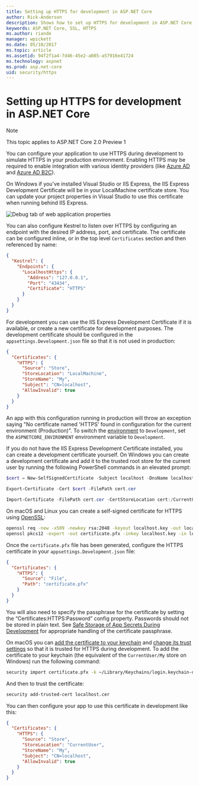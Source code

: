 ```yaml
---
title: Setting up HTTPS for development in ASP.NET Core
author: Rick-Anderson
description: Shows how to set up HTTPS for development in ASP.NET Core 2.0.
keywords: ASP.NET Core, SSL, HTTPS
ms.author: riande
manager: wpickett
ms.date: 05/10/2017
ms.topic: article
ms.assetid: 94f2f1a4-7d46-45e2-a085-a57916e41724
ms.technology: aspnet
ms.prod: asp.net-core
uid: security/https
---
```

# Setting up HTTPS for development in ASP.NET Core

> [!NOTE] 
> This topic applies to ASP.NET Core 2.0 Preview 1

You can configure your application to use HTTPS during development to simulate HTTPS in your production environment. Enabling HTTPS may be required to enable integration with various identity providers (like [Azure AD](https://azure.microsoft.com/en-us/services/active-directory) and [Azure AD B2C](https://azure.microsoft.com/en-us/services/active-directory-b2c)).

On Windows if you’ve installed Visual Studio or IIS Express, the IIS Express Development Certificate will be in your LocalMachine certificate store. You can update your project properties in Visual Studio to use this certificate when running behind IIS Express.

![Debug tab of web application properties](enforcing-ssl/_static/ssl.png)

You can also configure Kestrel to listen over HTTPS by configuring an endpoint with the desired IP address, port, and certificate. The certificate can be configured inline, or in the top level `Certificates` section and then referenced by name:

```json
{
  "Kestrel": {
    "Endpoints": {
      "LocalhostHttps": {
        "Address": "127.0.0.1",
        "Port": "43434",
        "Certificate": "HTTPS"
      }
    }
  }
}

```

For development you can use the IIS Express Development Certificate if it is available, or create a new certificate for development purposes. The development certificate should be configured in the `appsettings.Development.json` file so that it is not used in production:

```json
{
  "Certificates": {
    "HTTPS": {
      "Source": "Store",
      "StoreLocation": "LocalMachine",
      "StoreName": "My",
      "Subject": "CN=localhost",
      "AllowInvalid": true
    }
  }
}
```

An app with this configuration running in production will throw an exception saying "No certificate named 'HTTPS' found in configuration for the current environment (Production)". To switch the [environment](xref:fundamentals/environments) to `Development`, set the `ASPNETCORE_ENVIRONMENT` environment variable to `Development`.

If you do not have the IIS Express Development Certificate installed, you can create a development certificate yourself. On Windows you can create a development certificate and add it to the trusted root store for the current user by running the following PowerShell commands in an elevated prompt:

```powershell
$cert = New-SelfSignedCertificate -Subject localhost -DnsName localhost -FriendlyName "ASP.NET Core Development" -KeyUsage DigitalSignature -TextExtension @("2.5.29.37={text}1.3.6.1.5.5.7.3.1") 

Export-Certificate -Cert $cert -FilePath cert.cer

Import-Certificate -FilePath cert.cer -CertStoreLocation cert:/CurrentUser/Root
```

On macOS and Linux you can create a self-signed certificate for HTTPS using [OpenSSL](https://www.openssl.org/):

```bash
openssl req -new -x509 -newkey rsa:2048 -keyout localhost.key -out localhost.cer -days 365 -subj /CN=localhost
openssl pkcs12 -export -out certificate.pfx -inkey localhost.key -in localhost.cer
```

Once the `certificate.pfx` file has been generated, configure the HTTPS certificate in your `appsettings.Development.json` file:

```json
{
  "Certificates": {
    "HTTPS": {
      "Source": "File",
      "Path": "certificate.pfx"
    }
  }
}
```

You will also need to specify the passphrase for the certificate by setting the “Certificates:HTTPS:Password” config property. Passwords should not be stored in plain text. See [Safe Storage of App Secrets During Development](app-secrets.md) for appropriate handling of the certificate passphrase.

On macOS you can [add the certificate to your keychain](https://support.apple.com/kb/PH20129?locale=en_US) and [change its trust settings](https://support.apple.com/kb/PH20127?locale=en_US&viewlocale=en_US) so that it is trusted for HTTPS during development. To add the certificate to your keychain (the equivalent of the `CurrentUser/My` store on Windows) run the following command:

```bash
security import certificate.pfx -k ~/Library/Keychains/login.keychain-db
```

And then to trust the certificate:

```bash
security add-trusted-cert localhost.cer
```

You can then configure your app to use this certificate in development like this:

```json
{
  "Certificates": {
    "HTTPS": {
      "Source": "Store",
      "StoreLocation": "CurrentUser",
      "StoreName": "My",
      "Subject": "CN=localhost",
      "AllowInvalid": true
    }
  }
}
```